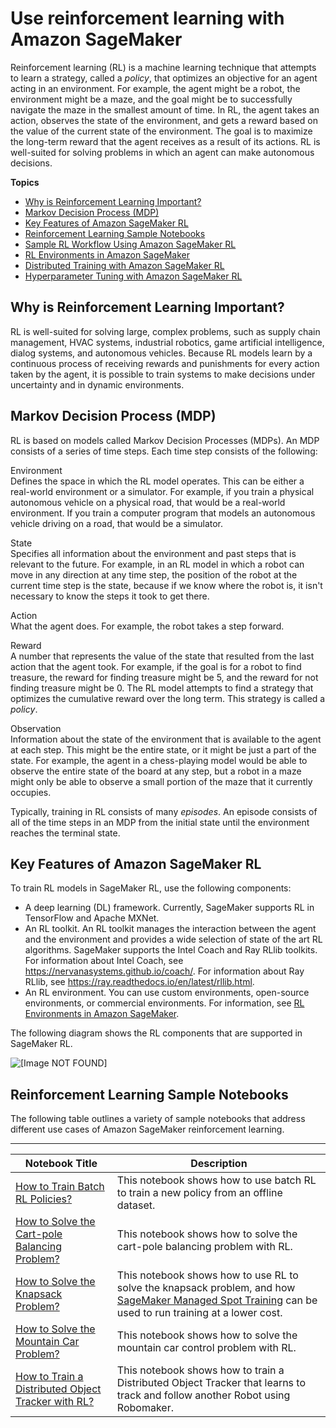 # Use reinforcement learning with Amazon SageMaker<a name="reinforcement-learning"></a>

Reinforcement learning \(RL\) is a machine learning technique that attempts to learn a strategy, called a *policy*, that optimizes an objective for an agent acting in an environment\. For example, the agent might be a robot, the environment might be a maze, and the goal might be to successfully navigate the maze in the smallest amount of time\. In RL, the agent takes an action, observes the state of the environment, and gets a reward based on the value of the current state of the environment\. The goal is to maximize the long\-term reward that the agent receives as a result of its actions\. RL is well\-suited for solving problems in which an agent can make autonomous decisions\.

**Topics**
+ [Why is Reinforcement Learning Important?](#rl-why)
+ [Markov Decision Process \(MDP\)](#rl-terms)
+ [Key Features of Amazon SageMaker RL](#sagemaker-rl)
+ [Reinforcement Learning Sample Notebooks](#sagemaker-rl-notebooks)
+ [Sample RL Workflow Using Amazon SageMaker RL](sagemaker-rl-workflow.md)
+ [RL Environments in Amazon SageMaker](sagemaker-rl-environments.md)
+ [Distributed Training with Amazon SageMaker RL](sagemaker-rl-distributed.md)
+ [Hyperparameter Tuning with Amazon SageMaker RL](sagemaker-rl-tuning.md)

## Why is Reinforcement Learning Important?<a name="rl-why"></a>

RL is well\-suited for solving large, complex problems, such as supply chain management, HVAC systems, industrial robotics, game artificial intelligence, dialog systems, and autonomous vehicles\. Because RL models learn by a continuous process of receiving rewards and punishments for every action taken by the agent, it is possible to train systems to make decisions under uncertainty and in dynamic environments\.

## Markov Decision Process \(MDP\)<a name="rl-terms"></a>

RL is based on models called Markov Decision Processes \(MDPs\)\. An MDP consists of a series of time steps\. Each time step consists of the following:

Environment  
Defines the space in which the RL model operates\. This can be either a real\-world environment or a simulator\. For example, if you train a physical autonomous vehicle on a physical road, that would be a real\-world environment\. If you train a computer program that models an autonomous vehicle driving on a road, that would be a simulator\.

State  
Specifies all information about the environment and past steps that is relevant to the future\. For example, in an RL model in which a robot can move in any direction at any time step, the position of the robot at the current time step is the state, because if we know where the robot is, it isn't necessary to know the steps it took to get there\.

Action  
What the agent does\. For example, the robot takes a step forward\.

Reward  
A number that represents the value of the state that resulted from the last action that the agent took\. For example, if the goal is for a robot to find treasure, the reward for finding treasure might be 5, and the reward for not finding treasure might be 0\. The RL model attempts to find a strategy that optimizes the cumulative reward over the long term\. This strategy is called a *policy*\.

Observation  
Information about the state of the environment that is available to the agent at each step\. This might be the entire state, or it might be just a part of the state\. For example, the agent in a chess\-playing model would be able to observe the entire state of the board at any step, but a robot in a maze might only be able to observe a small portion of the maze that it currently occupies\.

Typically, training in RL consists of many *episodes*\. An episode consists of all of the time steps in an MDP from the initial state until the environment reaches the terminal state\.

## Key Features of Amazon SageMaker RL<a name="sagemaker-rl"></a>

To train RL models in SageMaker RL, use the following components: 
+ A deep learning \(DL\) framework\. Currently, SageMaker supports RL in TensorFlow and Apache MXNet\.
+ An RL toolkit\. An RL toolkit manages the interaction between the agent and the environment and provides a wide selection of state of the art RL algorithms\. SageMaker supports the Intel Coach and Ray RLlib toolkits\. For information about Intel Coach, see [https://nervanasystems\.github\.io/coach/](https://nervanasystems.github.io/coach/)\. For information about Ray RLlib, see [https://ray\.readthedocs\.io/en/latest/rllib\.html](https://ray.readthedocs.io/en/latest/rllib.html)\.
+ An RL environment\. You can use custom environments, open\-source environments, or commercial environments\. For information, see [RL Environments in Amazon SageMaker](sagemaker-rl-environments.md)\.

The following diagram shows the RL components that are supported in SageMaker RL\.

![\[Image NOT FOUND\]](http://docs.aws.amazon.com/sagemaker/latest/dg/images/sagemaker-rl-support.png)

## Reinforcement Learning Sample Notebooks<a name="sagemaker-rl-notebooks"></a>

The following table outlines a variety of sample notebooks that address different use cases of Amazon SageMaker reinforcement learning\.


****  

| **Notebook Title** | **Description** | 
| --- | --- | 
|  [How to Train Batch RL Policies?](https://github.com/awslabs/amazon-sagemaker-examples/blob/master/reinforcement_learning/rl_cartpole_batch_coach/rl_cartpole_batch_coach.ipynb)  |  This notebook shows how to use batch RL to train a new policy from an offline dataset\.  | 
|  [How to Solve the Cart\-pole Balancing Problem?](https://github.com/awslabs/amazon-sagemaker-examples/blob/master/reinforcement_learning/rl_cartpole_coach/rl_cartpole_coach_gymEnv.ipynb)  |  This notebook shows how to solve the cart\-pole balancing problem with RL\.   | 
|  [How to Solve the Knapsack Problem?](https://github.com/awslabs/amazon-sagemaker-examples/blob/master/reinforcement_learning/rl_knapsack_coach_custom/rl_knapsack_coach_customEnv.ipynb)  |  This notebook shows how to use RL to solve the knapsack problem, and how [SageMaker Managed Spot Training](https://github.com/awslabs/amazon-sagemaker-examples/blob/master/reinforcement_learning/rl_managed_spot_cartpole_coach/rl_managed_spot_cartpole_coach_gymEnv.ipynb) can be used to run training at a lower cost\.   | 
|  [How to Solve the Mountain Car Problem?](https://github.com/awslabs/amazon-sagemaker-examples/blob/master/reinforcement_learning/rl_mountain_car_coach_gymEnv/rl_mountain_car_coach_gymEnv.ipynb)  |  This notebook shows how to solve the mountain car control problem with RL\.  | 
|  [How to Train a Distributed Object Tracker with RL?](https://github.com/awslabs/amazon-sagemaker-examples/blob/master/reinforcement_learning/rl_objecttracker_robomaker_coach_gazebo/rl_objecttracker_coach_robomaker.ipynb)  |  This notebook shows how to train a Distributed Object Tracker that learns to track and follow another Robot using Robomaker\.  | 